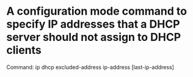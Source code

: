 # A configuration mode command to specify IP addresses that a DHCP server should not assign to DHCP clients

Command: ip dhcp excluded-address ip-address [last-ip-address]